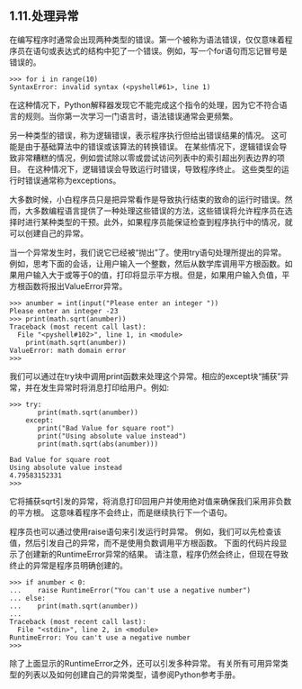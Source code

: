 ## 1.11.处理异常

在编写程序时通常会出现两种类型的错误。第一个被称为语法错误，仅仅意味着程序员在语句或表达式的结构中犯了一个错误。例如，写一个for语句而忘记冒号是错误的。

````
>>> for i in range(10)
SyntaxError: invalid syntax (<pyshell#61>, line 1)
````

在这种情况下，Python解释器发现它不能完成这个指令的处理，因为它不符合语言的规则。当你第一次学习一门语言时，语法错误通常会更频繁。

另一种类型的错误，称为逻辑错误，表示程序执行但给出错误结果的情况。 这可能是由于基础算法中的错误或该算法的转换错误。 在某些情况下，逻辑错误会导致非常糟糕的情况，例如尝试除以零或尝试访问列表中的索引超出列表边界的项目。 在这种情况下，逻辑错误会导致运行时错误，导致程序终止。 这些类型的运行时错误通常称为exceptions。

大多数时候，小白程序员只是把异常看作是导致执行结束的致命的运行时错误。然而，大多数编程语言提供了一种处理这些错误的方法，这些错误将允许程序员在选择时进行某种类型的干预。此外，如果程序员能保证检查到程序执行中的情况，就可以创建自己的异常。

当一个异常发生时，我们说它已经被“抛出”了。使用try语句处理所提出的异常。例如，思考下面的会话，让用户输入一个整数，然后从数学库调用平方根函数。如果用户输入大于或等于0的值，打印将显示平方根。但是，如果用户输入负值，平方根函数将报出ValueError异常。

````
>>> anumber = int(input("Please enter an integer "))
Please enter an integer -23
>>> print(math.sqrt(anumber))
Traceback (most recent call last):
  File "<pyshell#102>", line 1, in <module>
    print(math.sqrt(anumber))
ValueError: math domain error
>>>
````

我们可以通过在try块中调用print函数来处理这个异常。相应的except块“捕获”异常，并在发生异常时将消息打印给用户。例如:

````
>>> try:
       print(math.sqrt(anumber))
    except:
       print("Bad Value for square root")
       print("Using absolute value instead")
       print(math.sqrt(abs(anumber)))

Bad Value for square root
Using absolute value instead
4.79583152331
>>>
````

它将捕获sqrt引发的异常，将消息打印回用户并使用绝对值来确保我们采用非负数的平方根。 这意味着程序不会终止，而是继续执行下一个语句。

程序员也可以通过使用raise语句来引发运行时异常。 例如，我们可以先检查该值，然后引发自己的异常，而不是使用负数调用平方根函数。 下面的代码片段显示了创建新的RuntimeError异常的结果。 请注意，程序仍然会终止，但现在导致终止的异常是程序员明确创建的。

````
>>> if anumber < 0:
...    raise RuntimeError("You can't use a negative number")
... else:
...    print(math.sqrt(anumber))
...
Traceback (most recent call last):
  File "<stdin>", line 2, in <module>
RuntimeError: You can't use a negative number
>>>
````

除了上面显示的RuntimeError之外，还可以引发多种异常。 有关所有可用异常类型的列表以及如何创建自己的异常类型，请参阅Python参考手册。



